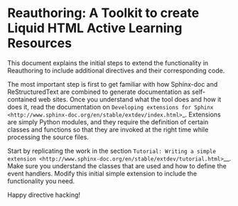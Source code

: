 # Reauthoring: A Toolkit to create Liquid HTML Active Learning Resources

This document explains the initial steps to extend the functionality in Reauthoring to include additional directives and their corresponding code.

The most important step is first to get familiar with how Sphinx-doc and ReStructuredText are combined to generate documentation as self-contained web sites. Once you understand what the tool does and how it does it, read the documentation on `Developing extensions for Sphinx <http://www.sphinx-doc.org/en/stable/extdev/index.html>`_. Extensions are simply Python modules, and they require the definition of certain classes and functions so that they are invoked at the right time while processing the source files.

Start by replicating the work in the section `Tutorial: Writing a simple extension <http://www.sphinx-doc.org/en/stable/extdev/tutorial.html>`__. Make sure you understand the classes that are used and how to define the event handlers. Modify this initial simple extension to include the functionality you need.

Happy directive hacking!

